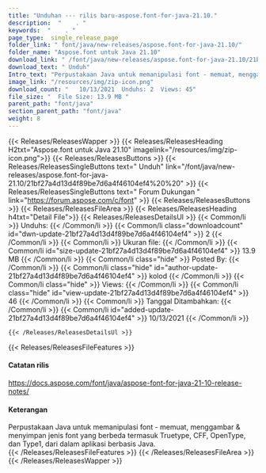 ```yaml
---
title: "Unduhan --- rilis baru-aspose.font-for-java-21.10." 
description:  "    . " 
keywords:  "    . " 
page_type:  single_release_page
folder_link: " font/java/new-releases/aspose.font-for-java-21.10/"
folder_name: "Aspose.font untuk Java 21.10"
download_link: " /font/java/new-releases/aspose.font-for-java-21.10/21bf27a4d13d4f89be7d6a4f46104ef4"
download_text: " Unduh"
Intro_text: "Perpustakaan Java untuk memanipulasi font - memuat, menggambar & menyimpan jenis font yang berbeda termasuk ..."
image_link: "/resources/img/zip-icon.png"
download_count: "   10/13/2021  Unduhs: 2  Views: 45"
file_size: "  File Size: 13.9 MB "
parent_path: "font/java"
section_parent_path: "font/java"
weight: 8
---
```


{{< Releases/ReleasesWapper >}}
  {{< Releases/ReleasesHeading H2txt="Aspose.font untuk Java 21.10" imagelink="/resources/img/zip-icon.png">}}
  {{< Releases/ReleasesButtons >}}
    {{< Releases/ReleasesSingleButtons text=" Unduh" link="/font/java/new-releases/aspose.font-for-java-21.10/21bf27a4d13d4f89be7d6a4f46104ef4%20%20" >}}
    {{< Releases/ReleasesSingleButtons text=" Forum Dukungan " link="https://forum.aspose.com/c/font" >}}
  {{< Releases/ReleasesButtons >}}
  {{< Releases/ReleasesFileArea >}}
    {{< Releases/ReleasesHeading h4txt="Detail File">}}
    {{< Releases/ReleasesDetailsUl >}}
            {{< Common/li  >}} Unduhs: {{< /Common/li >}} 
      {{< Common/li class="downloadcount" id="dwn-update-21bf27a4d13d4f89be7d6a4f46104ef4" >}} 2 {{< /Common/li >}} 
      {{< Common/li  >}} Ukuran file: {{< /Common/li >}} 
      {{< Common/li id="size-update-21bf27a4d13d4f89be7d6a4f46104ef4" >}} 13.9 MB {{< /Common/li >}} 
      {{< Common/li  class="hide" >}} Posted By: {{< /Common/li >}} 
      {{< Common/li class="hide" id="author-update-21bf27a4d13d4f89be7d6a4f46104ef4" >}} kolod {{< /Common/li >}} 
      {{< Common/li class="hide"  >}} Views: {{< /Common/li >}} 
      {{< Common/li class="hide" id="view-update-21bf27a4d13d4f89be7d6a4f46104ef4" >}} 46 {{< /Common/li >}} 
      {{< Common/li  >}} Tanggal Ditambahkan: {{< /Common/li >}} 
      {{< Common/li id="added-update-21bf27a4d13d4f89be7d6a4f46104ef4" >}} 10/13/2021 {{< /Common/li >}} 

    {{< /Releases/ReleasesDetailsUl >}}

  {{< Releases/ReleasesFileFeatures >}}
      <h4>Catatan rilis</h4><div><a href="https://docs.aspose.com/font/java/aspose-font-for-java-21-10-release-notes/">https://docs.aspose.com/font/java/aspose-font-for-java-21-10-release-notes/</a></div><h4>Keterangan</h4><div class="HTMLDescription">Perpustakaan Java untuk memanipulasi font - memuat, menggambar & menyimpan jenis font yang berbeda termasuk Truetype, CFF, OpenType, dan Type1, dari dalam aplikasi berbasis Java.</div>
  {{< /Releases/ReleasesFileFeatures >}}
 {{< /Releases/ReleasesFileArea >}}
{{< /Releases/ReleasesWapper >}}


